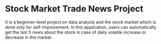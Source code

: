 # Stock Market Trade News Project

It is a beginner-level project on data analysis and the stock market which is done only for self-improvement. 
In this application, users can automatically get the last 5 news about the stock in case of daily volatile increase or decrease in the market.
